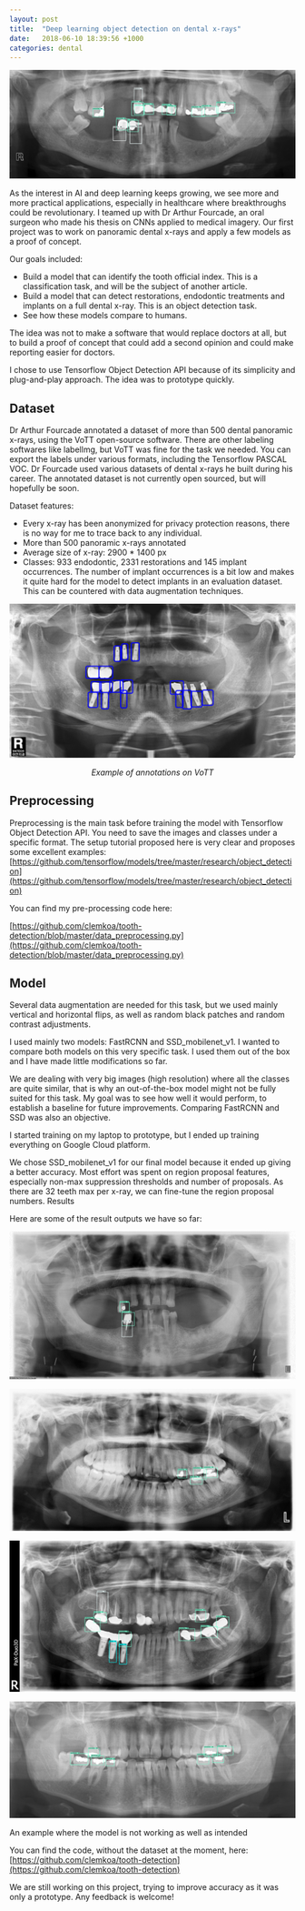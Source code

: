```yaml
---
layout: post
title:  "Deep learning object detection on dental x-rays"
date:   2018-06-10 18:39:56 +1000
categories: dental
---
```


![assets/dental-preview.png](/assets/dental-preview.png)

As the interest in AI and deep learning keeps growing, we see more and more practical applications, especially in healthcare where breakthroughs could be revolutionary. I teamed up with Dr Arthur Fourcade, an oral surgeon who made his thesis on CNNs applied to medical imagery. Our first project was to work on panoramic dental x-rays and apply a few models as a proof of concept.

Our goals included:
- Build a model that can identify the tooth official index. This is a classification task, and will be the subject of another article.
- Build a model that can detect restorations, endodontic treatments and implants on a full dental x-ray. This is an object detection task.
- See how these models compare to humans.

The idea was not to make a software that would replace doctors at all, but to build a proof of concept that could add a second opinion and could make reporting easier for doctors.

I chose to use Tensorflow Object Detection API because of its simplicity and plug-and-play approach. The idea was to prototype quickly.

## Dataset

Dr Arthur Fourcade annotated a dataset of more than 500 dental panoramic x-rays, using the VoTT open-source software. There are other labeling softwares like labellmg, but VoTT was fine for the task we needed. You can export the labels under various formats, including the Tensorflow PASCAL VOC. Dr Fourcade used various datasets of dental x-rays he built during his career. The annotated dataset is not currently open sourced, but will hopefully be soon.

Dataset features:

- Every x-ray has been anonymized for privacy protection reasons, there is no way for me to trace back to any individual.
- More than 500 panoramic x-rays annotated
- Average size of x-ray: 2900 * 1400 px
- Classes: 933 endodontic, 2331 restorations and 145 implant occurrences. The number of implant occurrences is a bit low and makes it quite hard for the model to detect implants in an evaluation dataset. This can be countered with data augmentation techniques.

![assets/dental-annotation.png](/assets/dental-annotation.png)
*<center>Example of annotations on VoTT</center>*

## Preprocessing

Preprocessing is the main task before training the model with Tensorflow Object Detection API. You need to save the images and classes under a specific format. The setup tutorial proposed here is very clear and proposes some excellent examples: [https://github.com/tensorflow/models/tree/master/research/object_detection](https://github.com/tensorflow/models/tree/master/research/object_detection)

You can find my pre-processing code here:

[https://github.com/clemkoa/tooth-detection/blob/master/data_preprocessing.py](https://github.com/clemkoa/tooth-detection/blob/master/data_preprocessing.py)

## Model

Several data augmentation are needed for this task, but we used mainly vertical and horizontal flips, as well as random black patches and random contrast adjustments.

I used mainly two models: FastRCNN and SSD_mobilenet_v1. I wanted to compare both models on this very specific task. I used them out of the box and I have made little modifications so far.

We are dealing with very big images (high resolution) where all the classes are quite similar, that is why an out-of-the-box model might not be fully suited for this task. My goal was to see how well it would perform, to establish a baseline for future improvements. Comparing FastRCNN and SSD was also an objective.

I started training on my laptop to prototype, but I ended up training everything on Google Cloud platform.

We chose SSD_mobilenet_v1 for our final model because it ended up giving a better accuracy. Most effort was spent on region proposal features, especially non-max suppression thresholds and number of proposals. As there are 32 teeth max per x-ray, we can fine-tune the region proposal numbers.
Results

Here are some of the result outputs we have so far:

![assets/dental-example1.png](/assets/dental-example1.png)

![assets/dental-example2.png](/assets/dental-example2.png)

![assets/dental-example3.png](/assets/dental-example3.png)

![assets/dental-example4.png](/assets/dental-example4.png)

An example where the model is not working as well as intended

You can find the code, without the dataset at the moment, here: [https://github.com/clemkoa/tooth-detection](https://github.com/clemkoa/tooth-detection)

We are still working on this project, trying to improve accuracy as it was only a prototype. Any feedback is welcome!

